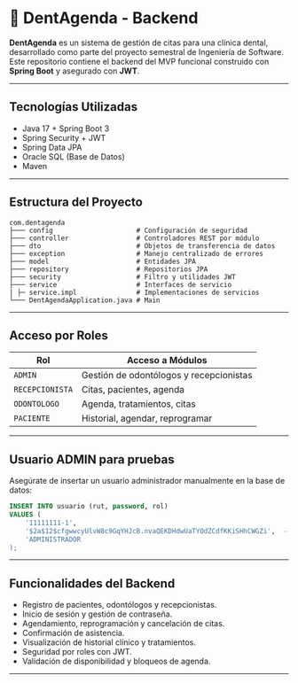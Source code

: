 # 🦷 DentAgenda - Backend

**DentAgenda** es un sistema de gestión de citas para una clínica dental, desarrollado como parte del proyecto semestral de Ingeniería de Software.  
Este repositorio contiene el backend del MVP funcional construido con **Spring Boot** y asegurado con **JWT**.

---

## Tecnologías Utilizadas

- Java 17 + Spring Boot 3
- Spring Security + JWT
- Spring Data JPA
- Oracle SQL (Base de Datos)
- Maven

---

## Estructura del Proyecto

```
com.dentagenda
├─── config                     # Configuración de seguridad
├─── controller                 # Controladores REST por módulo
├─── dto                        # Objetos de transferencia de datos
├─── exception                  # Manejo centralizado de errores
├─── model                      # Entidades JPA
├─── repository                 # Repositorios JPA
├─── security                   # Filtro y utilidades JWT
├─── service                    # Interfaces de servicio
| ├─ service.impl               # Implementaciones de servicios
└─── DentAgendaApplication.java # Main
```

---

## Acceso por Roles

| Rol            | Acceso a Módulos                        |
|----------------|------------------------------------------|
| `ADMIN`        | Gestión de odontólogos y recepcionistas |
| `RECEPCIONISTA`| Citas, pacientes, agenda                |
| `ODONTOLOGO`   | Agenda, tratamientos, citas             |
| `PACIENTE`     | Historial, agendar, reprogramar         |

---

## Usuario ADMIN para pruebas

Asegúrate de insertar un usuario administrador manualmente en la base de datos:

```sql
INSERT INTO usuario (rut, password, rol)
VALUES (
    '11111111-1',
    '$2a$12$cfgwwcyUlvW8c9GqYHJcB.nvaQEKDHdwUaTYOdZCdfKKiSHhCWGZi',  -- ClaveAdmin123
    'ADMINISTRADOR
);
```
---

## Funcionalidades del Backend

- Registro de pacientes, odontólogos y recepcionistas.
- Inicio de sesión y gestión de contraseña.
- Agendamiento, reprogramación y cancelación de citas.
- Confirmación de asistencia.
- Visualización de historial clínico y tratamientos.
- Seguridad por roles con JWT.
- Validación de disponibilidad y bloqueos de agenda.

---


